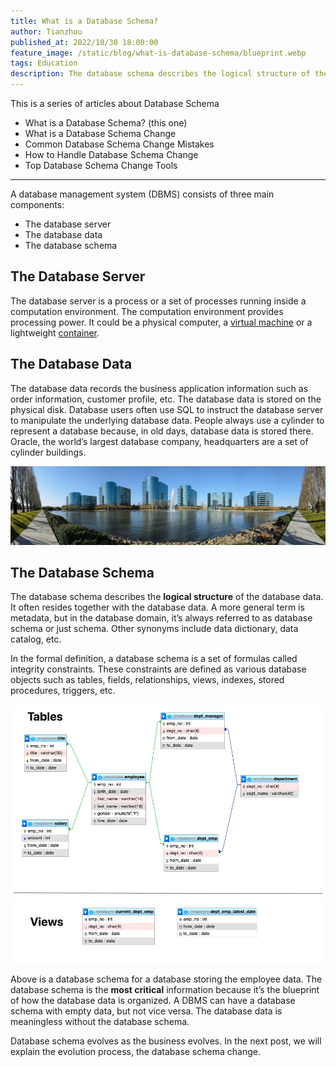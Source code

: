 ```yaml
---
title: What is a Database Schema?
author: Tianzhou
published_at: 2022/10/30 18:00:00
feature_image: /static/blog/what-is-database-schema/blueprint.webp
tags: Education
description: The database schema describes the logical structure of the database data and is the most critical information of a relational database system.
---
```


This is a series of articles about Database Schema

- What is a Database Schema? (this one)
- What is a Database Schema Change
- Common Database Schema Change Mistakes
- How to Handle Database Schema Change
- Top Database Schema Change Tools

---

A database management system (DBMS) consists of three main components:

- The database server
- The database data
- The database schema

## The Database Server

The database server is a process or a set of processes running inside a computation environment. The computation environment provides processing power. It could be a physical computer, a [virtual machine](https://en.wikipedia.org/wiki/Virtual_machine) or a lightweight [container](https://en.wikipedia.org/wiki/OS-level_virtualization).

## The Database Data

The database data records the business application information such as order information, customer profile, etc. The database data is stored on the physical disk. Database users often use SQL to instruct the database server to manipulate the underlying database data. People always use a cylinder to represent a database because, in old days, database data is stored there. Oracle, the world’s largest database company, headquarters are a set of cylinder buildings.

![_](/static/blog/what-is-database-schema/oracle-headquarter.webp)

## The Database Schema

The database schema describes the **logical structure** of the database data. It often resides together with the database data. A more general term is metadata, but in the database domain, it’s always referred to as database schema or just schema. Other synonyms include data dictionary, data catalog, etc.

In the formal definition, a database schema is a set of formulas called integrity constraints. These constraints are defined as various database objects such as tables, fields, relationships, views, indexes, stored procedures, triggers, etc.

![_](/static/blog/what-is-database-schema/employee-schema.webp)

Above is a database schema for a database storing the employee data. The database schema is the **most critical** information because it’s the blueprint of how the database data is organized. A DBMS can have a database schema with empty data, but not vice versa. The database data is meaningless without the database schema.

Database schema evolves as the business evolves. In the next post, we will explain the evolution process, the database schema change.
